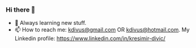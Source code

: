 ### Hi there 👋

- 🌱 Always learning new stuff.
- 📫 How to reach me: 
      kdivus@gmail.com OR kdivus@hotmail.com.
My Linkedin profile:     https://www.linkedin.com/in/kresimir-divic/


